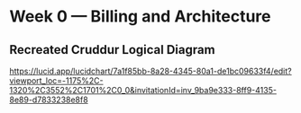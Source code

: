 # Week 0 — Billing and Architecture

## Recreated Cruddur Logical Diagram



https://lucid.app/lucidchart/7a1f85bb-8a28-4345-80a1-de1bc09633f4/edit?viewport_loc=-1175%2C-1320%2C3552%2C1701%2C0_0&invitationId=inv_9ba9e333-8ff9-4135-8e89-d7833238e8f8
